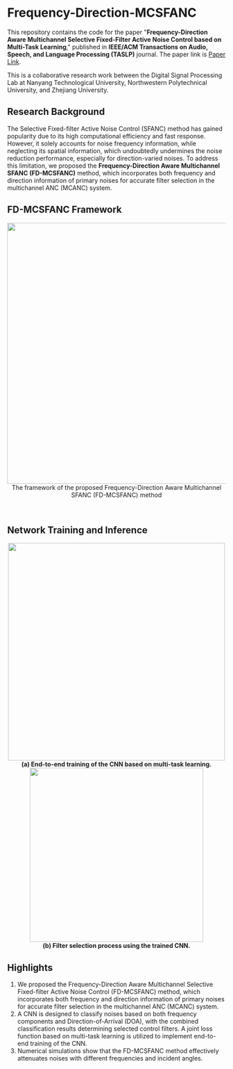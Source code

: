 # Frequency-Direction-MCSFANC

This repository contains the code for the paper "**Frequency-Direction Aware Multichannel Selective Fixed-Filter Active Noise Control based on Multi-Task Learning**," published in **IEEE/ACM Transactions on Audio, Speech, and Language Processing (TASLP)** journal. The paper link is [Paper Link](https://ieeexplore.ieee.org/document/11082568).

This is a collaborative research work between the Digital Signal Processing Lab at Nanyang Technological University, Northwestern Polytechnical University, and Zhejiang University.

## Research Background
The Selective Fixed-filter Active Noise Control (SFANC) method has gained popularity due to its high computational efficiency and fast response. However, it solely accounts for noise frequency information, while neglecting its spatial information, which undoubtedly undermines the noise reduction performance, especially for direction-varied noises. To address this limitation, we proposed the **Frequency-Direction Aware Multichannel SFANC (FD-MCSFANC)** method, which incorporates both frequency and direction information of primary noises for accurate filter selection in the multichannel ANC (MCANC) system.

## FD-MCSFANC Framework
<p align="center">
  <img src="https://github.com/user-attachments/assets/6e2b5661-e3b8-4cfe-b25e-b784be1dffe4" width="600"><br>
  The framework of the proposed Frequency-Direction Aware Multichannel SFANC (FD-MCSFANC) method
</p>

<br>

## Network Training and Inference
<div align="center">
  <div style="display: inline-block;">
    <img src="https://github.com/user-attachments/assets/3f68a5bd-1b91-4e52-b23d-baad618df229" width="500">
    <br>
    <span style="font-weight: bold;">(a) End-to-end training of the CNN based on multi-task learning.</span>
  </div>
  <div style="display: inline-block;">
    <img src="https://github.com/user-attachments/assets/a624c860-9048-4c30-a1f2-f897ec3927d0" width="400">
    <br>
    <span style="font-weight: bold;">(b) Filter selection process using the trained CNN.</span>
  </div>
</div>

## Highlights
1. We proposed the Frequency-Direction Aware Multichannel Selective Fixed-filter Active Noise Control (FD-MCSFANC) method, which incorporates both frequency and direction information of primary noises for accurate filter selection in the multichannel ANC (MCANC) system.
2. A CNN is designed to classify noises based on both frequency components and Direction-of-Arrival (DOA), with the combined classification results determining selected control filters. A joint loss function based on multi-task learning is utilized to implement end-to-end training of the CNN.
3. Numerical simulations show that the FD-MCSFANC method effectively attenuates noises with different frequencies and incident angles.
